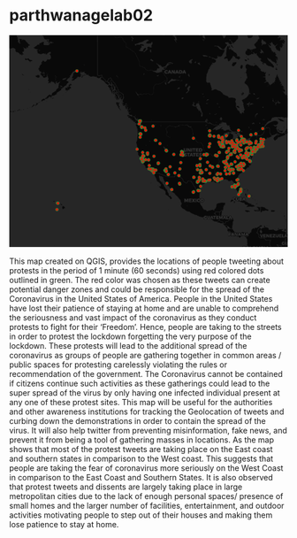# parthwanagelab02

![](img/lab02mapimage.png)

This map created on QGIS, provides the locations of people tweeting about protests in the period of 1 minute (60 seconds) using red colored dots outlined in green. The red color was chosen as these tweets can create potential danger zones and could be responsible for the spread of the Coronavirus in the United States of America.
	People in the United States have lost their patience of staying at home and are unable to comprehend the seriousness and vast impact of the coronavirus as they conduct protests to fight for their ‘Freedom’. Hence, people are taking to the streets in order to protest the lockdown forgetting the very purpose of the lockdown. These protests will lead to the additional spread of the coronavirus as groups of people are gathering together in common areas / public spaces for protesting carelessly violating the rules or recommendation of the government. The Coronavirus cannot be contained if citizens continue such activities as these gatherings could lead to the super spread of the virus by only having one infected individual present at any one of these protest sites.
	This map will be useful for the authorities and other awareness institutions for tracking the Geolocation of tweets and curbing down the demonstrations in order to contain the spread of the virus. It will also help twitter from preventing misinformation, fake news, and prevent it from being a tool of gathering masses in locations. As the map shows that most of the protest tweets are taking place on the East coast and southern states in comparison to the West coast. This suggests that people are taking the fear of coronavirus more seriously on the West Coast in comparison to the East Coast and Southern States. It is also observed that protest tweets and dissents are largely taking place in large metropolitan cities due to the lack of enough personal spaces/ presence of small homes and the larger number of facilities, entertainment, and outdoor activities motivating people to step out of their houses and making them lose patience to stay at home.
